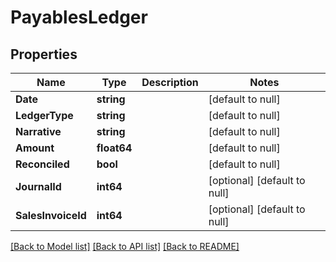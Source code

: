# PayablesLedger

## Properties
Name | Type | Description | Notes
------------ | ------------- | ------------- | -------------
**Date** | **string** |  | [default to null]
**LedgerType** | **string** |  | [default to null]
**Narrative** | **string** |  | [default to null]
**Amount** | **float64** |  | [default to null]
**Reconciled** | **bool** |  | [default to null]
**JournalId** | **int64** |  | [optional] [default to null]
**SalesInvoiceId** | **int64** |  | [optional] [default to null]

[[Back to Model list]](../README.md#documentation-for-models) [[Back to API list]](../README.md#documentation-for-api-endpoints) [[Back to README]](../README.md)



